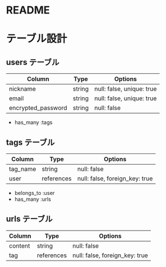 # README

# テーブル設計

## users テーブル

| Column             | Type   | Options                   |
| ------------------ | ------ | ------------------------- |
| nickname           | string | null: false, unique: true |
| email              | string | null: false, unique: true |
| encrypted_password | string | null: false               |

- has_many :tags

## tags テーブル

| Column     | Type       | Options                        |
| ---------- | ---------- | ------------------------------ |
| tag_name   | string     | null: false                    |
| user       | references | null: false, foreign_key: true |

- belongs_to :user
- has_many :urls

## urls テーブル

| Column     | Type       | Options                        |
| ---------- | ---------- | ------------------------------ |
| content    | string     | null: false                    |
| tag        | references | null: false, foreign_key: true |